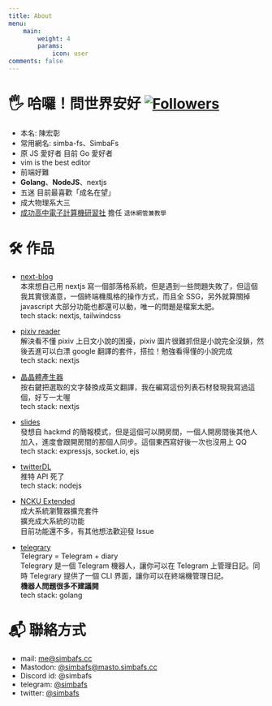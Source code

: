 ```yaml
---
title: About
menu:
    main:
        weight: 4
        params:
            icon: user
comments: false
---
```


# 🖐️ 哈囉！問世界安好 [![Followers](https://img.shields.io/github/followers/simbafs?style=flat-square)](https://github.com/simbafs)

-   本名: 陳宏彰
-   常用網名: simba-fs、SimbaFs
-   原 JS 愛好者 目前 Go 愛好者
-   vim is the best editor
-   前端好難
-   **Golang**、**NodeJS**、nextjs
-   五迷 目前最喜歡「成名在望」
-   成大物理系大三
-   [成功高中電子計算機研習社](https://ckcsc.net) 擔任 `退休網管兼教學`

# 🛠 作品

-   [next-blog](https://github.com/simbafs/next-blog)  
    本來想自己用 nextjs 寫一個部落格系統，但是遇到一些問題失敗了，但這個我其實很滿意，一個終端機風格的操作方式，而且全 SSG，另外就算關掉 javascript 大部分功能也都還可以動，唯一的問題是檔案太肥。    
    tech stack: nextjs, tailwindcss  

-   [pixiv reader](https://github.com/simbafs/pixivReader)  
    解決看不懂 pixiv 上日文小說的困擾，pixiv 圖片很難抓但是小說完全沒鎖，然後丟進可以白漂 google 翻譯的套件，搭拉！勉強看得懂的小說完成  
    tech stack: nextjs  

-   [晶晶體產生器](https://github.com/simbafs/JingJing)  
    按右鍵把選取的文字替換成英文翻譯，我在編寫這份列表石材發現我寫過這個，好ㄎ一ㄤ喔  
    tech stack: nextjs  

-   [slides](https://github.com/simbafs/slides)  
    發想自 hackmd 的簡報模式，但是這個可以開房間，一個人開房間後其他人加入，進度會跟開房間的那個人同步。這個東西寫好後一次也沒用上 QQ  
    tech stack: expressjs, socket.io, ejs  

-   [twitterDL](https://github.com/simbafs/twitterDL)  
    推特 API 死了  
    tech stack: nodejs  

-   [NCKU Extended](https://github.com/simbafs/ncku-extended)    
    成大系統瀏覽器擴充套件  
    擴充成大系統的功能  
    目前功能還不多，有其他想法歡迎發 Issue  

-   [telegrary](https://github.com/simbafs/telegrary)  
    Telegrary = Telegram + diary    
    Telegrary 是一個 Telegram 機器人，讓你可以在 Telegram 上管理日記。同時 Telegrary 提供了一個 CLI 界面，讓你可以在終端機管理日記。  
    **機器人問題很多不建議開**  
    tech stack: golang

# 📬 聯絡方式

-   mail: [me@simbafs.cc](mailto:me@simbafs.cc)
-   Mastodon: <a rel="me" href="https://masto.simbafs.cc/@simbafs">@simbafs@masto.simbafs.cc</a>
-   Discord id: @simbafs
-   telegram: [@simbafs](https://t.me/simbafs)
-   twitter: [@simbafs](https://twitter.com/simbafs)
